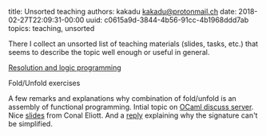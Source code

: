 title: Unsorted teaching
authors: kakadu <kakadu@protonmail.ch>
date: 2018-02-27T22:09:31-00:00
uuid: c0615a9d-3844-4b56-91cc-4b1968ddd7ab
topics: teaching, unsorted

There I collect an unsorted list of teaching materials (slides, tasks, etc.) that seems to describe the topic well enough or useful in general.

[Resolution and logic programming](http://www.comp.nus.edu.sg/~cs3234/cs3234-lec05.pdf)

Fold/Unfold exercises

A few remarks and explanations why combination of fold/unfold is an assembly of functional programming. Intial topic on 
[OCaml discuss server](https://discuss.ocaml.org/t/how-to-unfold-unfold-what-is-a-good-source/). Nice 
[slides](http://conal.net/talks/folds-and-unfolds.pdf) from Conal Eliott. And a [reply](https://discuss.ocaml.org/t/how-to-unfold-unfold-what-is-a-good-source/2039/7) explaining why the signature can't be 
simplified.

 
